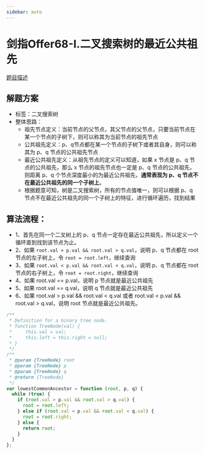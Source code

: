 ```yaml
---
sidebar: auto
---
```


# 剑指Offer68-I.二叉搜索树的最近公共祖先
[题目描述](https://leetcode.cn/leetbook/read/illustrate-lcof/59am12/)

## 解题方案
- 标签：二叉搜索树
- 整体思路：
  - 祖先节点定义：当前节点的父节点，其父节点的父节点，只要当前节点在某一个节点的子树下，则可以称其为当前节点的祖先节点
  - 公共祖先定义：p、q节点都在某一个节点的子树下或者其自身，则可以称其为 p、q 节点的公共祖先节点
  - 最近公共祖先定义：从祖先节点的定义可以知道，如果 x 节点是 p、q 节点的公共祖先，那么 x 节点的祖先节点也一定是 p、q 节点的公共祖先，则距离 p、q 个节点深度最小的为最近公共祖先，**通常表现为 p、q 节点不在最近公共祖先的同一个子树上**。
  - 根据题意可知，树是二叉搜索树，所有的节点值唯一，则可以根据 p、q 节点不在最近公共祖先的同一个子树上的特征，进行循环遍历，找到结果

## 算法流程：
- 1、首先在同一个二叉树上的 p、q 节点一定存在最近公共祖先，所以定义一个循环直到找到该节点为止。
- 2、如果 `root.val > p.val && root.val > q.val`，说明 p、q 节点都在 root 节点的左子树上，令 `root = root.left`，继续查询
- 3、如果 `root.val < p.val && root.val < q.val`，说明 p、q 节点都在 root 节点的右子树上，令 `root = root.right`，继续查询
- 4、如果 root.val == p.val，说明 p 节点就是最近公共祖先
- 5、如果 root.val == q.val，说明 q 节点就是最近公共祖先
- 6、如果 root.val > p.val && root.val < q.val 或者 root.val < p.val && root.val > q.val，说明 root 节点就是最近公共祖先。

```js
/**
 * Definition for a binary tree node.
 * function TreeNode(val) {
 *     this.val = val;
 *     this.left = this.right = null;
 * }
 */
/**
 * @param {TreeNode} root
 * @param {TreeNode} p
 * @param {TreeNode} q
 * @return {TreeNode}
 */
var lowestCommonAncestor = function (root, p, q) {
  while (true) {
    if (root.val > p.val && root.val > q.val) {
      root = root.left;
    } else if (root.val < p.val && root.val < q.val) {
      root = root.right;
    } else {
      return root;
    }
  }
};
```